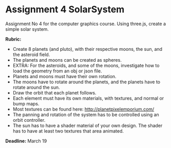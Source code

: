 # Assignment 4 SolarSystem

Assignment No 4 for the computer graphics course. Using three.js, create a simple solar system.

**Rubric:**

- Create 8 planets (and pluto), with their respective moons, the sun, and the asteroid field.
- The planets and moons can be created as spheres.
- EXTRA: For the asteroids, and some of the moons, investigate how to load the geometry from an obj or json file.
- Planets and moons must have their own rotation.
- The moons have to rotate around the planets, and the planets have to rotate around the sun.
- Draw the orbit that each planet follows.
- Each element must have its own materials, with textures, and normal or bump maps.
- Most textures can be found here: http://planetpixelemporium.com/
- The panning and rotation of the system has to be controlled using an orbit controller.
- The sun has to have a shader material of your own design. The shader has to have at least two textures that area animated.

**Deadline:** March 19
